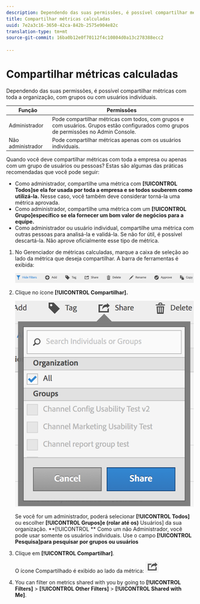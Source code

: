 ```yaml
---
description: Dependendo das suas permissões, é possível compartilhar métricas com toda a organização, com grupos ou com usuários individuais.
title: Compartilhar métricas calculadas
uuid: 7e2a3c16-3650-42ca-842b-2575e904e82c
translation-type: tm+mt
source-git-commit: 16ba0b12e0f70112f4c10804d0a13c278388ecc2

---
```



# Compartilhar métricas calculadas

Dependendo das suas permissões, é possível compartilhar métricas com toda a organização, com grupos ou com usuários individuais.

| Função | Permissões |
|---|---|
| Administrador | Pode compartilhar métricas com todos, com grupos e com usuários. Grupos estão configurados como grupos de permissões no Admin Console. |
| Não administrador | Pode compartilhar métricas apenas com os usuários individuais. |

Quando você deve compartilhar métricas com toda a empresa ou apenas com um grupo de usuários ou pessoas? Estas são algumas das práticas recomendadas que você pode seguir:

* Como administrador, compartilhe uma métrica com **[!UICONTROL Todos]se ela for usada por toda a empresa e se todos souberem como utilizá-la.** Nesse caso, você também deve considerar torná-la uma métrica aprovada.
* Como administrador, compartilhe uma métrica com um **[!UICONTROL Grupo]específico se ela fornecer um bom valor de negócios para a equipe.**
* Como administrador ou usuário individual, compartilhe uma métrica com outras pessoas para analisá-la e validá-la. Se não for útil, é possível descartá-la. Não aprove oficialmente esse tipo de métrica.

1. No Gerenciador de métricas calculadas, marque a caixa de seleção ao lado da métrica que deseja compartilhar. A barra de ferramentas é exibida:

   ![](assets/cm_task_bar.png)

1. Clique no ícone **[!UICONTROL Compartilhar].**

   ![](assets/cm_share.png)

   Se você for um administrador, poderá selecionar **[!UICONTROL Todos]** ou escolher **[!UICONTROL Grupos]e (rolar até os)** Usuários] da sua organização. **[!UICONTROL ** Como um não Administrador, você pode usar somente os usuários individuais. Use o campo **[!UICONTROL Pesquisa]para pesquisar por grupos ou usuários**

1. Clique em **[!UICONTROL Compartilhar]**.

   O ícone Compartilhado é exibido ao lado da métrica:  ![](assets/share_icon.png)

1. You can filter on metrics shared with you by going to **[!UICONTROL Filters]** &gt; **[!UICONTROL Other Filters]** &gt; **[!UICONTROL Shared with Me]**.

